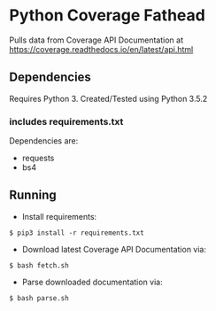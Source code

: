 # Python Coverage Fathead
Pulls data from Coverage API Documentation at https://coverage.readthedocs.io/en/latest/api.html

## Dependencies

Requires Python 3. Created/Tested using Python 3.5.2
### includes requirements.txt

Dependencies are:
* requests
* bs4

## Running

* Install requirements:
```
$ pip3 install -r requirements.txt
```

* Download latest Coverage API Documentation via:
```
$ bash fetch.sh
```

* Parse downloaded documentation via:
```
$ bash parse.sh
```
